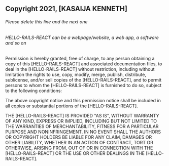 ## Copyright 2021, [KASAIJA KENNETH]

###### Please delete this line and the next one
###### HELLO-RAILS-REACT can be a webpage/website, a web app, a software and so on

Permission is hereby granted, free of charge, to any person obtaining a copy of this [HELLO-RAILS-REACT] and associated documentation files, to deal in the [HELLO-RAILS-REACT] without restriction, including without limitation the rights to use, copy, modify, merge, publish, distribute, sublicense, and/or sell copies of the [HELLO-RAILS-REACT], and to permit persons to whom the [HELLO-RAILS-REACT] is furnished to do so, subject to the following conditions:

The above copyright notice and this permission notice shall be included in all copies or substantial portions of the [HELLO-RAILS-REACT].

THE [HELLO-RAILS-REACT] IS PROVIDED "AS IS", WITHOUT WARRANTY OF ANY KIND, EXPRESS OR IMPLIED, INCLUDING BUT NOT LIMITED TO THE WARRANTIES OF MERCHANTABILITY, FITNESS FOR A PARTICULAR PURPOSE AND NONINFRINGEMENT. IN NO EVENT SHALL THE AUTHORS OR COPYRIGHT HOLDERS BE LIABLE FOR ANY CLAIM, DAMAGES OR OTHER LIABILITY, WHETHER IN AN ACTION OF CONTRACT, TORT OR OTHERWISE, ARISING FROM, OUT OF OR IN CONNECTION WITH THE [HELLO-RAILS-REACT] OR THE USE OR OTHER DEALINGS IN THE [HELLO-RAILS-REACT].
